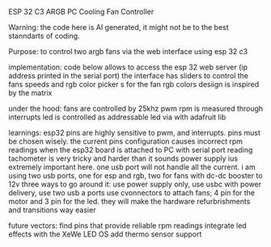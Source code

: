 ESP 32 C3 ARGB PC Cooling Fan Controller

Warning: the code here is AI generated, it might not be to the best stanndarts of coding.

Purpose:
to control two argb fans via the web interface using esp 32 c3

implementation:
code below allows to access the esp 32 web server (ip address printed in the serial port)
the interface has sliders to control the fans speeds and rgb color picker s for the fan rgb colors
desiign is inspired by the matrix

under the hood:
fans are controlled by 25khz pwm
rpm is measured through interrupts
led is controlled as addressable led via with adafruit lib

learnings:
esp32 pins are highly sensitive to pwm, and interrupts. pins must be chosen wisely.
the current pins configuration causes incorrect rpm readings when the esp32 board is attached to PC with serial port
reading tachometer is very tricky and harder than it sounds
power supply ius extremely important here. one usb port will not handle all the current. i am using two usb ports, one for esp and rgb, two for fans with dc-dc booster to 12v
three ways to go around it: use power supply only, use usbc with power delivery, use two usb a ports
use cvonnectors to attach fans; 4 pin for the motor and 3 pin for the led. they will make the hardware refurbrishments and transitions way easier

future vectors:
find pins that provide reliable rpm readings
integrate led effects with the XeWe LED OS
add thermo sensor support 
